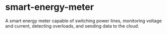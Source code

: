 # smart-energy-meter
A smart energy meter capable of switching power lines, monitoring voltage and current, detecting overloads, and sending data to the cloud.
